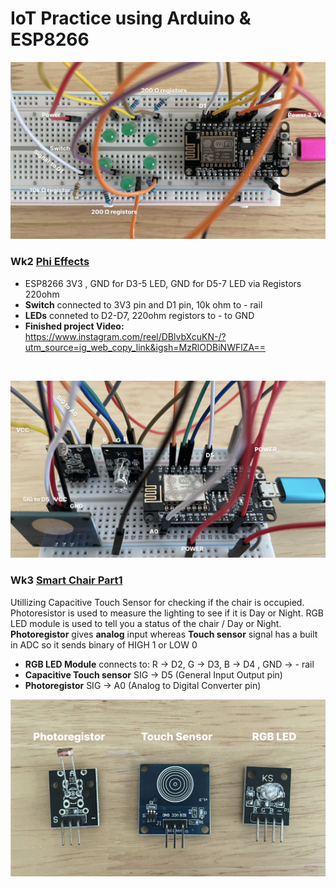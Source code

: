 # IoT Practice using Arduino & ESP8266

![Phi](/assets/images/phi-project.jpg)
### Wk2 [Phi Effects](phi.ino)
- ESP8266 3V3 , GND for D3-5 LED,  GND for D5-7 LED via Registors 220ohm
- **Switch** connected to 3V3 pin and D1 pin,  10k ohm to  - rail 
- **LEDs** conneted to D2-D7, 220ohm registors to - to GND 
- **Finished project Video:**
https://www.instagram.com/reel/DBlvbXcuKN-/?utm_source=ig_web_copy_link&igsh=MzRlODBiNWFlZA==


<br>

![SmartChair1](/assets/images/smart-chair-p1.jpg)
### Wk3 [Smart Chair Part1](smart_chair_part1.ino)
Utillizing Capacitive Touch Sensor for checking if the chair is occupied. Photoresistor is used to measure the lighting to see if it is Day or Night.
RGB LED module is used to tell you a status of the chair / Day or Night. 
**Photoregistor** gives **analog** input whereas **Touch sensor** signal has a built in ADC so it sends binary of HIGH 1 or LOW 0

- **RGB LED Module** connects to: R -> D2, G -> D3, B -> D4 , GND -> - rail 
- **Capacitive Touch sensor** SIG -> D5 (General Input Output pin) 
- **Photoregistor** SIG -> A0 (Analog to Digital Converter pin)


![SmartChair1Parts](/assets/images/smart-chair-p1-parts.jpg)




